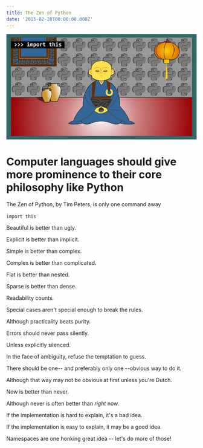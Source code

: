 ```yaml
---
title: The Zen of Python
date: '2015-02-28T00:00:00.000Z'
---
```


![alt text ](../../assets/images/zen-python.jpg "The Zen of Python")

# Computer languages should give more prominence to their core philosophy like Python

The Zen of Python, by Tim Peters, is only one command away

``` import this ```

Beautiful is better than ugly.

Explicit is better than implicit.

Simple is better than complex.

Complex is better than complicated.

Flat is better than nested.

Sparse is better than dense.

Readability counts.

Special cases aren't special enough to break the rules.

Although practicality beats purity.

Errors should never pass silently.

Unless explicitly silenced.

In the face of ambiguity, refuse the temptation to guess.

There should be one-- and preferably only one --obvious way to do it.

Although that way may not be obvious at first unless you're Dutch.

Now is better than never.

Although never is often better than *right* now.

If the implementation is hard to explain, it's a bad idea.

If the implementation is easy to explain, it may be a good idea.

Namespaces are one honking great idea -- let's do more of those!

